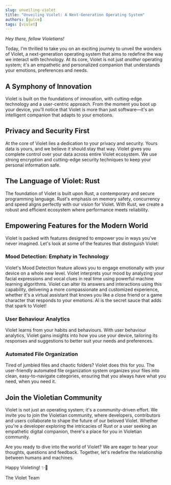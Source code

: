 ```yaml
---
slug: unveiling-violet
title: "Unveiling Violet: A Next-Generation Operating System"
authors: [gulce]
tags: [violet]
---
```


*Hey there, fellow Violetians!*

Today, I'm thrilled to take you on an exciting journey to unveil the wonders of Violet, a next-generation operating system that aims to redefine the way we interact with technology. At its core, Violet is not just *another* operating system; it's an empathetic and personalized companion that understands your emotions, preferences and needs.

## A Symphony of Innovation

Violet is built on the foundations of innovation, with cutting-edge technology and a user-centric approach. From the moment you boot up your device, you'll notice that Violet is more than just software—it's an intelligent companion that adapts to your emotions.

## Privacy and Security First

At the core of Violet lies a dedication to your privacy and security. Yours data is yours, and we believe it should stay that way. Violet gives you complete control over your data across entire Violet ecosystem. We use strong encryption and cutting-edge security techniques to keep your personal information safe.

## The Language of Violet: Rust

The foundation of Violet is built upon Rust, a contemporary and secure programming language. Rust's emphasis on memory safety, concurrency and speed aligns perfectly with our vision for Violet. With Rust, we create a robust and efficient ecosystem where performance meets reliability.

## Empowering Features for the Modern World

Violet is packed with features designed to empower you in ways you've never imagined. Let's look at some of the features that distinguish Violet:

### Mood Detection: Emphaty in Technology

Violet's Mood Detection feature allows you to engage emotionally with your device on a whole new level. Violet interprets your mood by analyzing your facial expressions and vocal clues in real time using powerful machine learning algorithms. Violet can alter its answers and interactions using this capability, delivering a more compassionate and customized experience, whether it's a virtual assistant that knows you like a close friend or a game character that responds to your emotions. AI is the secret sauce that adds that spark to Violet!

### User Behaviour Analytics

Violet learns from your habits and behaviours. With user behaviour analytics, Violet gains insights into how you use your device, tailoring its responses and suggestions to better suit your needs and preferences.

### Automated File Organization

Tired of jumbled files and chaotic folders? Violet does this for you. The user-friendly automated file organization system organizes your files into clean, easy-to-navigate categories, ensuring that you always have what you need, when you need it.

## Join the Violetian Community

Violet is not just an operating system; it's a community-driven effort. We invite you to join the Violetian community, where developers, contributors and users collaborate to shape the future of our beloved Violet. Whether you're a developer exploring the intricacies of Rust or a user seeking an empathetic digital companion, there's a place for you in Violetian community.

Are you ready to dive into the world of Violet? We are eager to hear your thoughts, questions and feedback. Together, let's redefine the relationship between humans and machines.

Happy Violeting! ✨💜

The Violet Team